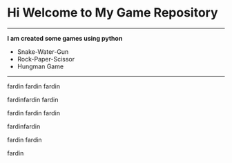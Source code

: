 # Hi Welcome to My Game Repository
***

**I am created some games using python**
- Snake-Water-Gun
- Rock-Paper-Scissor
- Hungman Game
---

fardin
fardin fardin

fardinfardin fardin

fardin
fardin fardin

fardinfardin

fardin fardin

fardin
